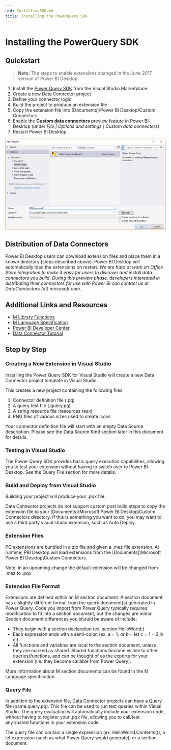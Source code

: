 ```yaml
---
uid: InstallingSDK.md
title: Installing the PowerQuery SDK
---
```


# Installing the PowerQuery SDK

## Quickstart
> **Note:** The steps to enable extensions changed in the June 2017 version of Power BI Desktop.
1. Install the [Power Query SDK](https://aka.ms/powerquerysdk) from the Visual Studio Marketplace
2. Create a new Data Connector project
3. Define your connector logic
4. Build the project to produce an extension file
5. Copy the extension file into [Documents]/Power BI Desktop/Custom Connectors
6. Enable the **Custom data connectors** preview feature in Power BI Desktop (under *File | Options and settings | Custom data connectors*)
7. Restart Power BI Desktop

![Preview Feature](images/newProject.png)
## Distribution of Data Connectors
Power BI Desktop users can download extension files and place them in a known directory (steps described above). Power BI Desktop will automatically load the extensions on restart.
_We are hard at work on Office Store integration to make it easy for users to discover and install data connectors you build. During this preview phase, developers interested in distributing their connectors for use with Power BI can contact us at DataConnectors (at) microsoft.com._
## Additional Links and Resources
* [M Library Functions](https://msdn.microsoft.com/library/mt253322.aspx)
* [M Language Specification](https://msdn.microsoft.com/library/mt807488.aspx)
* [Power BI Developer Center](https://powerbi.microsoft.com/developers/)
* [Data Connector Tutorial](/samples/TripPin)



## Step by Step

### Creating a New Extension in Visual Studio
Installing the Power Query SDK for Visual Studio will create a new Data Connector project template in Visual Studio.

This creates a new project containing the following files:

1. Connector definition file (<connectorName>.pq)
2. A query test file (<connectorName>.query.pq)
3. A string resource file (resources.resx)
4. PNG files of various sizes used to create icons


Your connector definition file will start with an empty Data Source description. Please see the Data Source Kind section later in this document for details.

### Testing in Visual Studio

The Power Query SDK provides basic query execution capabilities, allowing you to test your extension without having to switch over to Power BI Desktop. See the Query File section for more details.

### Build and Deploy from Visual Studio

Building your project will produce your .pqx file.

Data Connector projects do not support custom post build steps to copy the extension file to your [Documents]\Microsoft Power BI Desktop\Custom Connectors directory. If this is something you want to do, you may want to use a third party visual studio extension, such as Auto Deploy.

### Extension Files

PQ extensions are bundled in a zip file and given a .mez file extension. At runtime, PBI Desktop will load extensions from the [Documents]\Microsoft Power BI Desktop\Custom Connectors.

Note: in an upcoming change the default extension will be changed from .mez to .pqx

### Extension File Format

Extensions are defined within an M section document. A section document has a slightly different format from the query document(s) generated in Power Query. Code you import from Power Query typically requires modification to fit into a section document, but the changes are minor. Section document differences you should be aware of include:
* They begin with a section declaration (ex. section HelloWorld;)
* Each expression ends with a semi-colon (ex. a = 1; or b = let c = 1 + 2 in c;)
* All functions and variables are local to the section document, unless they are marked as shared. Shared functions become visible to other queries/functions, and can be thought of as the exports for your extension (i.e. they become callable from Power Query).

More information about M section documents can be found in the M Language specification.

### Query File
In addition to the extension file, Data Connector projects can have a Query file (name.query.pq). This file can be used to run test queries within Visual Studio. The query evaluation will automatically include your extension code, without having to register your .pqx file, allowing you to call/test any shared functions in your extension code.

The query file can contain a single expression (ex. HelloWorld.Contents()), a let expression (such as what Power Query would generate), or a section document.
